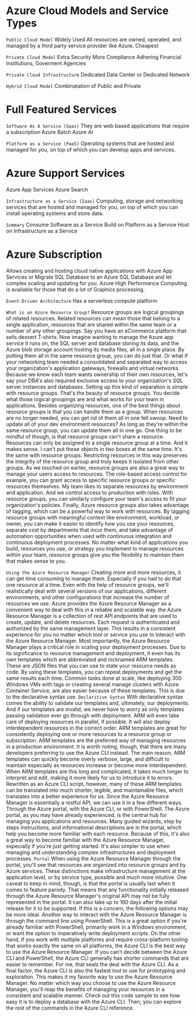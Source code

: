 # Azure Cloud Models and Service Types

`Public Cloud Model`
Widely Used
All resources are owned, operated, and managed by a third party service provider like Azure.
Cheapest

`Private Cloud Model`
Extra Security
More Compliance Adhering
Financial Institutions, Goverment Agencies

`Private Cloud Infrastructure`
Dedicated Data Center or Dedicated Network

`Hybrid Cloud Model`
Combinatation of Public and Private

# Full Featured Services

`Software As A Service (Saas)`
They are web based applications that require a subscription
  Azure Batch
  Azure AI

`Platform as a Service (PaaS)`
Operating systems that are hosted and managed for you, on top of which you can develop apps and services.

# Azure Support Services
Azure App Services
Azure Search 

`Infrastructure as a Service (Iaas)`
Computing, storage and networking services that are hosted and managed for you, on top of which you can install operating systems and store data.

`Summary`
Consume Software as a Service
Build on Platform as a Service
Host on Infrastructure as a Service

# Azure Subscription
Allows creating and hosting cloud native applications with Azure App Services or Migrate SQL Database to an Azure SQL Database and let complex scaling and updating for you.
Azure High Performance Computing is available for those that do a lot of Graphics processing. 

`Event-Driven Architecture`
Has a serverless compute platform

`What is an Azure Resource Group?`
Resource groups are logical groupings of related resources. 
Related resources can mean those that belong to a single application, resources that are shared within the same team or a number of any other groupings. Say you have an eCommerce platform that sells dessert T-shirts. Now imagine wanting to manage the Azure app service it runs on, the SQL server and database storing its data, and the Azure blob storage account hosting its media files, all in a single place. 
By putting them all in the same resource group, you can do just that. Or what if your networking team needed a consolidated and separated way to access your organization's application gateways, firewalls and virtual networks. 
Because we know each team wants ownership of their own resources, let's say your DBA's also required exclusive access to your organization's SQL server instances and databases. Setting up this kind of separation is simple with resource groups. That's the beauty of resource groups. You decide what those logical groupings are and what works for your team in applications. 
Besides organizing resources, one of the best things about resource groups is that you can handle them as a group. When resources are no longer needed, you can get rid of them all in one fell swoop. Need to update all of your dev environment resources? As long as they're within the same resource group, you can update them all in one go. One thing to be mindful of though, is that resource groups can't share a resource. 
Resources can only be assigned to a single resource group at a time. And it makes sense. I can't put these objects in two boxes at the same time. 
It's the same with resource groups. Restricting resources in this way preserves the integrity of the resource group and truly keeps it isolated from other groups. As we touched on earlier, resource groups are also a great way to manage your users access to resources. The role-based access control for example, you can grant access to specific resource groups or specific resources themselves. My team likes to separate resources by environment and application. And we control access to production with roles. With resource groups, you can similarly configure your team's access to fit your organization's policies. 
Finally, Azure resource groups also takes advantage of tagging, which can be a powerful way to work with resources. By tagging resource groups with meaningful context like environment, workload, or owner, you can make it easier to identify how you use your resources, separate cost by departments that incur them, and take advantage of automation opportunities when used with continuous integration and continuous deployment processes. No matter what kind of applications you build, resources you use, or strategy you implement to manage resources within your team, resource groups give you the flexibility to maintain them that makes sense to you.

`Using the Azure Resource Manager`
Creating more and more resources, it can get time consuming to manage them. Especially if you had to do that one resource at a time. 
Even with the help of resource groups, we'll realistically deal with several versions of our applications, different environments, and other configurations that increase the number of resources we use. 
Azure provides the Azure Resource Manager as a convenient way to deal with this in a reliable and scalable way. the Azure Resource Manager is a collection of rest API endpoints that are used to create, update, and delete resources. Each request is authenticated and authorized by the same management layer. This results in a consistent experience for you no matter which tool or service you use to interact with the Azure Resource Manager. Most importantly, the Azure Resource Manager plays a critical role in scaling your deployment processes. 
Due to its significance to resource management and deployment, it even has its own templates which are abbreviated and nicknamed ARM templates. These are JSON files that you can use to state your resource needs as code. By using these templates, you can repeat deployments and get the same results each time. Common tasks done at scale, like deploying 300 Windows VMs with tags or creating several manage clusters with Azure Container Service, are also easier because of these templates. This is due to the declarative syntax use. 
`Declaritive Syntax`
With declarative syntax comes the ability to validate our templates and, ultimately, our deployments. And if our templates are invalid, we never have to worry as only templates passing validation ever go through with deployment. ARM will even take care of deploying resources in parallel, if possible. It will also deploy interdependent resources in the correct order. ARM templates are great for consistently deploying one or more resources to a resource group or subscription. 
ARM templates are the preferred way of managing resources in a production environment. It is worth noting, though, that there are many developers preferring to use the Azure CLI instead. The main reason, ARM templates can quickly become overly verbose, large, and difficult to maintain especially as resources increase or become more interdependent. When ARM templates are this long and complicated, it takes much longer to interpret and edit, making it more likely for us to introduce it to errors. Rewritten as an Azure CLI script, however, many of these ARM templates can be translated into much shorter, legible, and maintainable files, which translates into a better experience for us. 
Since the Azure Resource Manager is essentially a restful API, we can use it in a few different ways. Through the Azure portal, with the Azure CLI, or with PowerShell. The Azure portal, as you may have already experienced, is the central hub for managing you applications and resources. Many guided wizards, step by steps instructions, and informational descriptions are in the portal, which help you become more familiar with each resource. 
Because of this, it's also a great way to become familiar with the Azure Resource Manager, especially if you're just getting started. 
It's also simpler to use when managing and understanding complex infrastructures and deployment processes. 
`Portal`
When using the Azure Resource Manager through the portal, you'll see that resources are organized into resource groups and by Azure services. These distinctions make infrastructure management at the application level, or by service type, possible and much more intuitive. One caveat to keep in mind, though, is that the portal is usually last when it comes to feature parody. That means that any functionality initially released through the Azure Resource Manager's original API may not be fully represented in the portal. It can also take up to 180 days after the initial release for it to be supported. If this is a concern, the following options may be more ideal. Another way to interact with the Azure Resource Manager is through the command line using PowerShell. This is a great option if you're already familiar with PowerShell, primarily work in a Windows environment, or want the option to imperatively write deployment scripts. On the other hand, if you work with multiple platforms and require cross-platform tooling that works exactly the same on all platforms, the Azure CLI is the best way to use the Azure Resource Manager. If you can't decide between the Azure CLI and PowerShell, the Azure CLI generally has shorter commands that are easier to remember. For me, that seals the deal with the Azure CLI. As a final factor, the Azure CLI is also the fastest tool to use for prototyping and exploration. This makes it my favorite way to use the Azure Resource Manager. No matter which way you choose to use the Azure Resource Manager, you'll reap the benefits of managing your resources in a consistent and scalable manner. Check out this code sample to see how easy it is to deploy a database with the Azure CLI. Then, you can explore the rest of the commands in the Azure CLI reference.